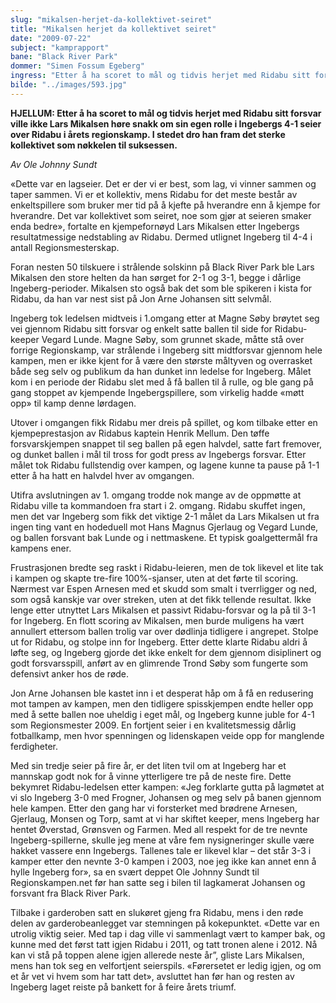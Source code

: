 ```yaml
---
slug: "mikalsen-herjet-da-kollektivet-seiret"
title: "Mikalsen herjet da kollektivet seiret"
date: "2009-07-22"
subject: "kamprapport"
bane: "Black River Park"
dommer: "Simen Fossum Egeberg"
ingress: "Etter å ha scoret to mål og tidvis herjet med Ridabu sitt forsvar ville ikke Lars Mikalsen høre snakk om sin egen rolle i Ingebergs 4-1 seier over Ridabu i årets regionskamp. I stedet dro han fram det sterke kollektivet som nøkkelen til suksessen."
bilde: "../images/593.jpg"
---
```


**HJELLUM: Etter å ha scoret to mål og tidvis herjet med Ridabu sitt forsvar ville ikke Lars Mikalsen høre snakk om sin egen rolle i Ingebergs 4-1 seier over Ridabu i årets regionskamp. I stedet dro han fram det sterke kollektivet som nøkkelen til suksessen.**

*Av Ole Johnny Sundt*

«Dette var en lagseier. Det er der vi er best, som lag, vi vinner sammen og taper sammen. Vi er et kollektiv, mens Ridabu for det meste består av enkeltspillere som bruker mer tid på å kjefte på hverandre enn å kjempe for hverandre. Det var kollektivet som seiret, noe som gjør at seieren smaker enda bedre», fortalte en kjempefornøyd Lars Mikalsen etter Ingebergs resultatmessige nedstabling av Ridabu. Dermed utlignet Ingeberg til 4-4 i antall Regionsmesterskap.

Foran nesten 50 tilskuere i strålende solskinn på Black River Park ble Lars Mikalsen den store helten da han sørget for 2-1 og 3-1, begge i dårlige Ingeberg-perioder. Mikalsen sto også bak det som ble spikeren i kista for Ridabu, da han var nest sist på Jon Arne Johansen sitt selvmål.

Ingeberg tok ledelsen midtveis i 1.omgang etter at Magne Søby brøytet seg vei gjennom Ridabu sitt forsvar og enkelt satte ballen til side for Ridabu-keeper Vegard Lunde. Magne Søby, som grunnet skade, måtte stå over forrige Regionskamp, var strålende i Ingeberg sitt midtforsvar gjennom hele kampen, men er ikke kjent for å være den største måltyven og overrasket både seg selv og publikum da han dunket inn ledelse for Ingeberg. Målet kom i en periode der Ridabu slet med å få ballen til å rulle, og ble gang på gang stoppet av kjempende Ingebergspillere, som virkelig hadde «møtt opp» til kamp denne lørdagen.

Utover i omgangen fikk Ridabu mer dreis på spillet, og kom tilbake etter en kjempeprestasjon av Ridabus kaptein Henrik Mellum. Den tøffe forsvarskjempen snappet til seg ballen på egen halvdel, satte fart fremover, og dunket ballen i mål til tross for godt press av Ingebergs forsvar. Etter målet tok Ridabu fullstendig over kampen, og lagene kunne ta pause på 1-1 etter å ha hatt en halvdel hver av omgangen.

Utifra avslutningen av 1. omgang trodde nok mange av de oppmøtte at Ridabu ville ta kommandoen fra start i 2. omgang. Ridabu skuffet ingen, men det var Ingeberg som fikk det viktige 2-1 målet da Lars Mikalsen ut fra ingen ting vant en hodeduell mot Hans Magnus Gjerlaug og Vegard Lunde, og ballen forsvant bak Lunde og i nettmaskene. Et typisk goalgettermål fra kampens ener.

Frustrasjonen bredte seg raskt i Ridabu-leieren, men de tok likevel et lite tak i kampen og skapte tre-fire 100%-sjanser, uten at det førte til scoring. Nærmest var Espen Arnesen med et skudd som smalt i tverrligger og ned, som også kanskje var over streken, uten at det fikk tellende resultat. Ikke lenge etter utnyttet Lars Mikalsen et passivt Ridabu-forsvar og la på til 3-1 for Ingeberg. En flott scoring av Mikalsen, men burde muligens ha vært annullert ettersom ballen trolig var over dødlinja tidligere i angrepet. Stolpe ut for Ridabu, og stolpe inn for Ingeberg. Etter dette klarte Ridabu aldri å løfte seg, og Ingeberg gjorde det ikke enkelt for dem gjennom disiplinert og godt forsvarsspill, anført av en glimrende Trond Søby som fungerte som defensivt anker hos de røde.

Jon Arne Johansen ble kastet inn i et desperat håp om å få en redusering mot tampen av kampen, men den tidligere spisskjempen endte heller opp med å sette ballen noe uheldig i eget mål, og Ingeberg kunne juble for 4-1 som Regionsmester 2009. En fortjent seier i en kvalitetsmessig dårlig fotballkamp, men hvor spenningen og lidenskapen veide opp for manglende ferdigheter.

Med sin tredje seier på fire år, er det liten tvil om at Ingeberg har et mannskap godt nok for å vinne ytterligere tre på de neste fire. Dette bekymret Ridabu-ledelsen etter kampen:
«Jeg forklarte gutta på lagmøtet at vi slo Ingeberg 3-0 med Frogner, Johansen og meg selv på banen gjennom hele kampen. Etter den gang har vi forsterket med brødrene Arnesen, Gjerlaug, Monsen og Torp, samt at vi har skiftet keeper, mens Ingeberg har hentet Øverstad, Grønsven og Farmen. Med all respekt for de tre nevnte Ingeberg-spillerne, skulle jeg mene at våre fem nysigneringer skulle være hakket vassere enn Ingebergs. Tallenes tale er likevel klar – det står 3-3 i kamper etter den nevnte 3-0 kampen i 2003, noe jeg ikke kan annet enn å hylle Ingeberg for», sa en svært deppet Ole Johnny Sundt til Regionskampen.net før han satte seg i bilen til lagkamerat Johansen og forsvant fra Black River Park.

Tilbake i garderoben satt en slukøret gjeng fra Ridabu, mens i den røde delen av garderobeanlegget var stemningen på kokepunktet. «Dette var en utrolig viktig seier. Med tap i dag ville vi sammenlagt vært to kamper bak, og kunne med det først tatt igjen Ridabu i 2011, og tatt tronen alene i 2012. Nå kan vi stå på toppen alene igjen allerede neste år”, gliste Lars Mikalsen, mens han tok seg en velfortjent seierspils. «Førersetet er ledig igjen, og om et år vet vi hvem som har tatt det», avsluttet han før han og resten av Ingeberg laget reiste på bankett for å feire årets triumf.